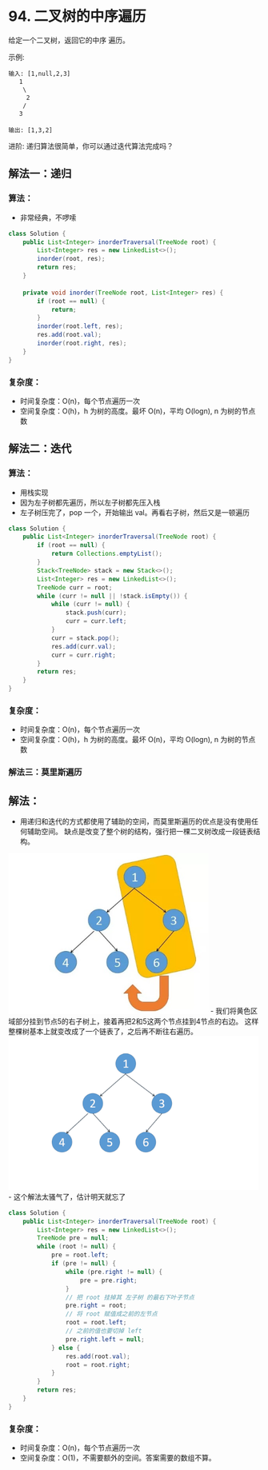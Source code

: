 # 94. 二叉树的中序遍历

给定一个二叉树，返回它的中序 遍历。

示例:
```
输入: [1,null,2,3]
   1
    \
     2
    /
   3

输出: [1,3,2]
```

进阶: 递归算法很简单，你可以通过迭代算法完成吗？

## 解法一：递归
### 算法：
- 非常经典，不啰嗦
```java
class Solution {
    public List<Integer> inorderTraversal(TreeNode root) {
        List<Integer> res = new LinkedList<>();
        inorder(root, res);
        return res;
    }

    private void inorder(TreeNode root, List<Integer> res) {
        if (root == null) {
            return;
        }
        inorder(root.left, res);
        res.add(root.val);
        inorder(root.right, res);
    }
}
```
### 复杂度：
- 时间复杂度：O(n)，每个节点遍历一次
- 空间复杂度：O(h)，h 为树的高度。最坏 O(n)，平均 O(logn), n 为树的节点数

## 解法二：迭代
### 算法：
- 用栈实现
- 因为左子树都先遍历，所以左子树都先压入栈
- 左子树压完了，pop 一个，开始输出 val。再看右子树，然后又是一顿遍历
```java
class Solution {
    public List<Integer> inorderTraversal(TreeNode root) {
        if (root == null) {
            return Collections.emptyList();
        }
        Stack<TreeNode> stack = new Stack<>();
        List<Integer> res = new LinkedList<>();
        TreeNode curr = root;
        while (curr != null || !stack.isEmpty()) {
            while (curr != null) {
                stack.push(curr);
                curr = curr.left;
            }
            curr = stack.pop();
            res.add(curr.val);
            curr = curr.right;
        }
        return res;
    }
}
```
### 复杂度：
- 时间复杂度：O(n)，每个节点遍历一次
- 空间复杂度：O(h)，h 为树的高度。最坏 O(n)，平均 O(logn), n 为树的节点数

### 解法三：莫里斯遍历
## 解法：
- 用递归和迭代的方式都使用了辅助的空间，而莫里斯遍历的优点是没有使用任何辅助空间。
缺点是改变了整个树的结构，强行把一棵二叉树改成一段链表结构。
<img src="img/94_1.jpg" width="400px"/>
- 我们将黄色区域部分挂到节点5的右子树上，接着再把2和5这两个节点挂到4节点的右边。
这样整棵树基本上就变改成了一个链表了，之后再不断往右遍历。
<img src="img/94_2.gif" width="500px"/>
- 这个解法太骚气了，估计明天就忘了

``` java
class Solution {
    public List<Integer> inorderTraversal(TreeNode root) {
        List<Integer> res = new LinkedList<>();
        TreeNode pre = null;
        while (root != null) {
            pre = root.left;
            if (pre != null) {
                while (pre.right != null) {
                    pre = pre.right;
                }
                // 把 root 挂掉其 左子树 的最右下叶子节点
                pre.right = root;
                // 将 root 赋值成之前的左节点
                root = root.left;
                // 之前的值也要切掉 left
                pre.right.left = null;
            } else {
                res.add(root.val);
                root = root.right;
            }
        }
        return res;
    }
}
```
### 复杂度：
- 时间复杂度：O(n)，每个节点遍历一次
- 空间复杂度：O(1)，不需要额外的空间。答案需要的数组不算。